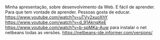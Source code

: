 Minha apresentação, sobre desenvolvimento da Web.
E fácil de aprender.
Para que tem vontade de aprender.
Pessoas gosta de educar.
https://www.youtube.com/watch?v=uTVy2xuoXhY
https://www.youtube.com/watch?v=d_91AknqKeE
https://www.youtube.com/watch?v=b-spMKa-Auw 
para instalar o net netbeans todas as versões.
https://netbeans-ide.informer.com/versions/
